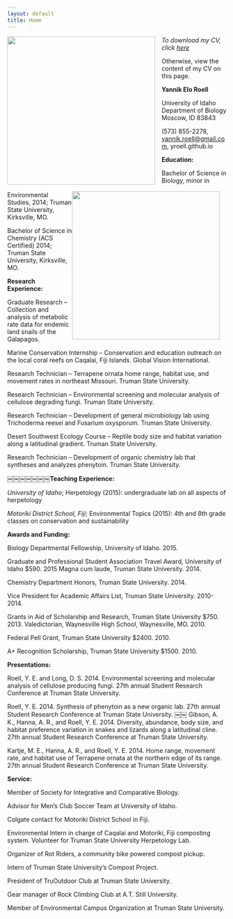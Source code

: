 ```yaml
---
layout: default
title: Home
---
```


<image style="float: left; margin: 0px 15px 15px 0px;"
src="https://cloud.githubusercontent.com/assets/14020037/10561118/3f2fabac-74d3-11e5-839a-95332e2103c5.JPG" width="340" />

<image style="float: right; margin: 0px 15px 15px 0px;"
src="https://cloud.githubusercontent.com/assets/14020037/10561144/29acbe4a-74d4-11e5-95d7-ccffec09a3fc.JPG" width="340" />



*To download my CV, click [here](https://github.com/yroell/yroell.github.io/files/15514/YRoell_CV.pdf)*

Otherwise, view the content of my CV on this page.

**Yannik Elo Roell**

University of Idaho Department of Biology Moscow, ID 83843

(573) 855-2278, yannik.roell@gmail.com, yroell.github.io

**Education:**

Bachelor of Science in Biology, minor in Environmental Studies, 2014; Truman State University, Kirksville, MO.

Bachelor of Science in Chemistry (ACS Certified) 2014; Truman State University, Kirksville, MO.

**Research Experience:**

Graduate Research – Collection and analysis of metabolic rate data for endemic land snails of the Galapagos.

Marine Conservation Internship – Conservation and education outreach on the local coral reefs on Caqalai, Fiji Islands. Global Vision International.

Research Technician – Terrapene ornata home range, habitat use, and movement rates in northeast Missouri. Truman State University.

Research Technician – Environmental screening and molecular analysis of cellulose degrading fungi. Truman State University.

Research Technician – Development of general microbiology lab using Trichoderma reesei and Fusarium oxysporum. Truman State University.

Desert Southwest Ecology Course – Reptile body size and habitat variation along a latitudinal gradient. Truman State University.

Research Technician – Development of organic chemistry lab that syntheses and analyzes phenytoin. Truman State University.

**￼￼￼￼￼￼￼Teaching Experience:**

*University of Idaho*;
Herpetology (2015): undergraduate lab on all aspects of herpetology

*Motoriki District School, Fiji*;
Environmental Topics (2015): 4th and 8th grade classes on conservation and sustainability

**Awards and Funding:**

Biology Departmental Fellowship, University of Idaho. 2015.

Graduate and Professional Student Association Travel Award, University of Idaho $590. 2015 Magna cum laude, Truman State University. 2014.

Chemistry Department Honors, Truman State University. 2014.

Vice President for Academic Affairs List, Truman State University. 2010-2014.

Grants in Aid of Scholarship and Research, Truman State University $750. 2013. Valedictorian, Waynesville High School, Waynesville, MO. 2010.

Federal Pell Grant, Truman State University $2400. 2010.

A+ Recognition Scholarship, Truman State University $1500. 2010.

**Presentations:**

Roell, Y. E. and Long, D. S. 2014. Environmental screening and molecular analysis of cellulose producing fungi. 27th annual Student Research Conference at Truman State University.

Roell, Y. E. 2014. Synthesis of phenytoin as a new organic lab. 27th annual Student Research Conference at Truman State University.
￼￼
Gibson, A. K., Hanna, A. R., and Roell, Y. E. 2014. Diversity, abundance, body size, and habitat preference variation in snakes and lizards along a latitudinal cline. 27th annual Student Research Conference at Truman State University.

Kartje, M. E., Hanna, A. R., and Roell, Y. E. 2014. Home range, movement rate, and habitat use of Terrapene ornata at the northern edge of its range. 27th annual Student Research Conference at Truman State University.

**Service:**

Member of Society for Integrative and Comparative Biology.

Advisor for Men’s Club Soccer Team at University of Idaho.

Colgate contact for Motoriki District School in Fiji.

Environmental Intern in charge of Caqalai and Motoriki, Fiji composting system. Volunteer for Truman State University Herpetology Lab.

Organizer of Rot Riders, a community bike powered compost pickup.

Intern of Truman State University’s Compost Project.

President of TruOutdoor Club at Truman State University.

Gear manager of Rock Climbing Club at A.T. Still University.

Member of Environmental Campus Organization at Truman State University.
